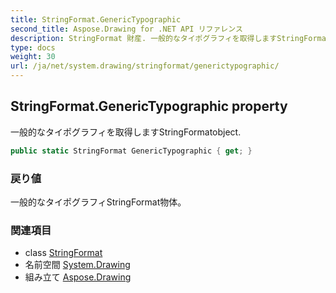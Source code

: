 ```yaml
---
title: StringFormat.GenericTypographic
second_title: Aspose.Drawing for .NET API リファレンス
description: StringFormat 財産. 一般的なタイポグラフィを取得しますStringFormatobject.
type: docs
weight: 30
url: /ja/net/system.drawing/stringformat/generictypographic/
---
```

## StringFormat.GenericTypographic property

一般的なタイポグラフィを取得しますStringFormatobject.

```csharp
public static StringFormat GenericTypographic { get; }
```

### 戻り値

一般的なタイポグラフィStringFormat物体。

### 関連項目

* class [StringFormat](../)
* 名前空間 [System.Drawing](../../stringformat/)
* 組み立て [Aspose.Drawing](../../../)


